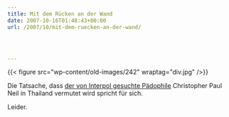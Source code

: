 ```yaml
---
title: Mit dem Rücken an der Wand
date: 2007-10-16T01:48:43+00:00
url: /2007/10/mit-dem-ruecken-an-der-wand/




---
```

{{< figure src="wp-content/old-images/242" wraptag="div.jpg" />}}

Die Tatsache, dass [der von Interpol gesuchte Pädophile][1] Christopher Paul Neil in Thailand vermutet wird spricht für sich.

Leider.

 [1]: http://www.abc.net.au/news/stories/2007/10/16/2061076.htm

